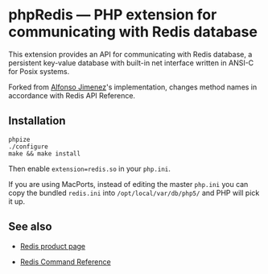 # phpRedis — PHP extension for communicating with Redis database

This extension provides an API for communicating with Redis database, a persistent 
key-value database with built-in net interface written in ANSI-C for Posix systems.

Forked from [Alfonso Jimenez](http://www.alfonsojimenez.com/)'s implementation, changes method names in accordance with Redis API Reference.

## Installation

    phpize
    ./configure
    make && make install

Then enable `extension=redis.so` in your `php.ini`.

If you are using MacPorts, instead of editing the master `php.ini` you can copy the bundled `redis.ini` into `/opt/local/var/db/php5/` and PHP will pick it up.

## See also

 * [Redis product page](http://code.google.com/p/redis/)

 * [Redis Command Reference](http://code.google.com/p/redis/wiki/CommandReference)

